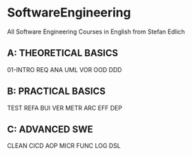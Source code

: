 # SoftwareEngineering
All Software Engineering Courses in English from Stefan Edlich

## A: THEORETICAL BASICS
01-INTRO REQ ANA UML VOR OOD DDD

## B: PRACTICAL BASICS
TEST REFA BUI VER METR ARC EFF DEP

## C: ADVANCED SWE
CLEAN CICD AOP MICR FUNC LOG DSL

